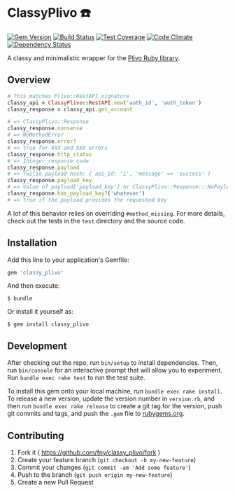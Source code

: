 # ClassyPlivo :phone:

[![Gem Version](https://badge.fury.io/rb/classy_plivo.svg)](http://badge.fury.io/rb/classy_plivo)
[![Build Status](https://travis-ci.org/fny/classy_plivo.svg?branch=master)](https://travis-ci.org/fny/classy_plivo)
[![Test Coverage](https://codeclimate.com/github/fny/classy_plivo/badges/coverage.svg)](https://codeclimate.com/github/fny/classy_plivo)
[![Code Climate](https://codeclimate.com/github/fny/classy_plivo/badges/gpa.svg)](https://codeclimate.com/github/fny/classy_plivo)
[![Dependency Status](https://gemnasium.com/fny/classy_plivo.svg)](https://gemnasium.com/fny/classy_plivo)

A classy and minimalistic wrapper for the [Plivo Ruby library](https://github.com/plivo/plivo-ruby).

## Overview

```ruby
# This matches Plivo::RestAPI signature
classy_api = ClassyPlivo::RestAPI.new('auth_id', 'auth_token')
classy_response = classy_api.get_account

# => ClassyPlivo::Response
classy_response.nonsense
# => NoMethodError
classy_response.error?
# => true for 4XX and 5XX errors
classy_response.http_status
# => Integer response code
classy_response.payload
# => Twilio payload hash: { api_id: '1', 'message' => 'success' }
classy_response.payload_key
# => Value of payload['payload_key'] or ClassyPlivo::Response:::NoPayloadKeyError
classy_response.has_payload_key?('whatever')
# => true if the payload provides the requested key
```

A lot of this behavior relies on overriding `#method_missing`. For more details, check out the tests in the `test` directory and the source code.

## Installation

Add this line to your application's Gemfile:

```ruby
gem 'classy_plivo'
```

And then execute:

    $ bundle

Or install it yourself as:

    $ gem install classy_plivo

## Development

After checking out the repo, run `bin/setup` to install dependencies. Then, run `bin/console` for an interactive prompt that will allow you to experiment. Run `bundle exec rake test` to run the test suite.

To install this gem onto your local machine, run `bundle exec rake install`. To release a new version, update the version number in `version.rb`, and then run `bundle exec rake release` to create a git tag for the version, push git commits and tags, and push the `.gem` file to [rubygems.org](https://rubygems.org).

## Contributing

1. Fork it ( https://github.com/fny/classy_plivo/fork )
2. Create your feature branch (`git checkout -b my-new-feature`)
3. Commit your changes (`git commit -am 'Add some feature'`)
4. Push to the branch (`git push origin my-new-feature`)
5. Create a new Pull Request
